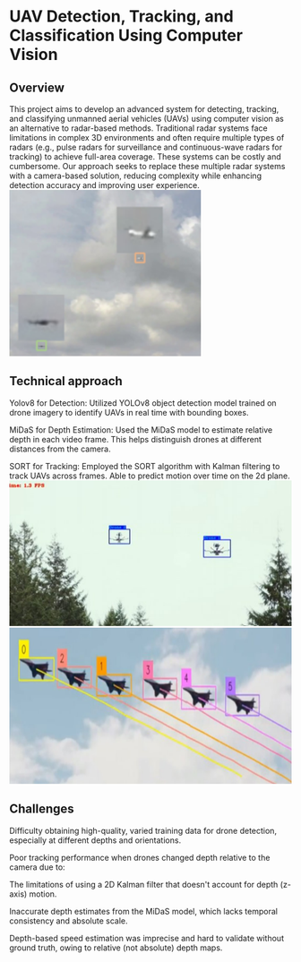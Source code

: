 # UAV Detection, Tracking, and Classification Using Computer Vision
## Overview
This project aims to develop an advanced system for detecting, tracking, and classifying unmanned aerial vehicles (UAVs) using computer vision as an alternative to radar-based methods. Traditional radar systems face limitations in complex 3D environments and often require multiple types of radars (e.g., pulse radars for surveillance and continuous-wave radars for tracking) to achieve full-area coverage. These systems can be costly and cumbersome. Our approach seeks to replace these multiple radar systems with a camera-based solution, reducing complexity while enhancing detection accuracy and improving user experience. 
![alt text](image.png)
## Technical approach
Yolov8 for Detection: Utilized YOLOv8 object detection
model trained on drone imagery to identify UAVs in real time
with bounding boxes. ​

MiDaS for Depth Estimation: Used the MiDaS model to
estimate relative depth in each video frame. This helps
distinguish drones at different distances from the camera.​

SORT for Tracking: Employed the SORT algorithm with
Kalman filtering to track UAVs across frames. Able to predict
motion over time on the 2d plane.
![alt text](image-1.png)
![alt text](image-2.png)
## Challenges
Difficulty obtaining high-quality, varied training data for drone
detection, especially at different depths and orientations.​

Poor tracking performance when drones changed depth relative
to the camera due to:​

The limitations of using a 2D Kalman filter that doesn't
account for depth (z-axis) motion.​

Inaccurate depth estimates from the MiDaS model,
which lacks temporal consistency and absolute scale.​

Depth-based speed estimation was imprecise and hard to
validate without ground truth, owing to relative (not absolute)
depth maps.

